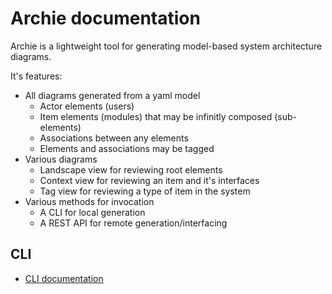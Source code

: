 # Archie documentation

Archie is a lightweight tool for generating model-based system architecture diagrams.

It's features:

- All diagrams generated from a yaml model
  - Actor elements (users)
  - Item elements (modules) that may be infinitly composed (sub-elements)
  - Associations between any elements
  - Elements and associations may be tagged
- Various diagrams
  - Landscape view for reviewing root elements
  - Context view for reviewing an item and it's interfaces
  - Tag view for reviewing a type of item in the system
- Various methods for invocation
  - A CLI for local generation
  - A REST API for remote generation/interfacing

## CLI

- [CLI documentation](./cli/archie.md)
